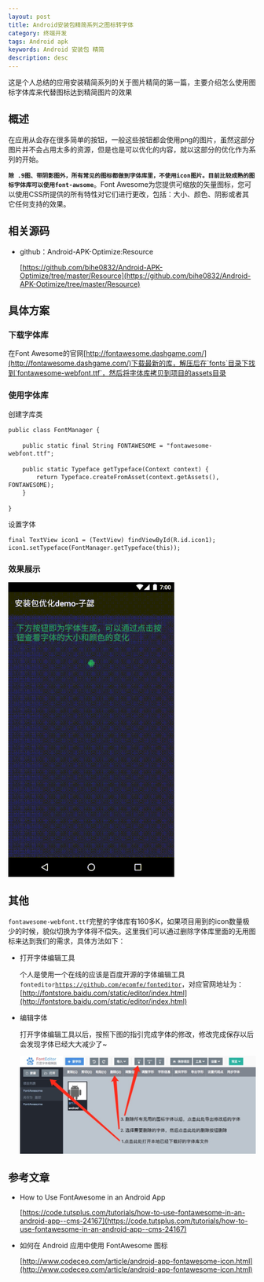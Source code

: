 ```yaml
---
layout: post
title: Android安装包精简系列之图标转字体
category: 终端开发
tags: Android apk
keywords: Android 安装包 精简
description: desc
---
```


这是个人总结的应用安装精简系列的关于图片精简的第一篇，主要介绍怎么使用图标字体库来代替图标达到精简图片的效果

## 概述

在应用从会存在很多简单的按钮，一般这些按钮都会使用png的图片，虽然这部分图片并不会占用太多的资源，但是也是可以优化的内容，就以这部分的优化作为系列的开始。

**`除 .9图、带阴影图外，所有常见的图标都做到字体库里，不使用icon图片。目前比较成熟的图标字体库可以使用font-awsome`**。Font Awesome为您提供可缩放的矢量图标，您可以使用CSS所提供的所有特性对它们进行更改，包括：大小、颜色、阴影或者其它任何支持的效果。

## 相关源码	

- github：Android-APK-Optimize:Resource

	[https://github.com/bihe0832/Android-APK-Optimize/tree/master/Resource](https://github.com/bihe0832/Android-APK-Optimize/tree/master/Resource)
	
## 具体方案

### 下载字体库

在Font Awesome的官网[http://fontawesome.dashgame.com/](http://fontawesome.dashgame.com/)下载最新的库，解压后在`fonts`目录下找到`fontawesome-webfont.ttf`，然后将字体库拷贝到项目的assets目录

### 使用字体库

 创建字库类
 
	public class FontManager {

	    public static final String FONTAWESOME = "fontawesome-webfont.ttf";
	
	    public static Typeface getTypeface(Context context) {
	        return Typeface.createFromAsset(context.getAssets(), FONTAWESOME);
	    }
	
	}

设置字体
	
	final TextView icon1 = (TextView) findViewById(R.id.icon1);
	icon1.setTypeface(FontManager.getTypeface(this));
		
### 效果展示

![](./../public/images/android_optimize_fontawesome.gif )

## 其他

`fontawesome-webfont.ttf`完整的字体库有160多K，如果项目用到的icon数量极少的时候，貌似切换为字体得不偿失。这里我们可以通过删除字体库里面的无用图标来达到我们的需求，具体方法如下：

- 打开字体编辑工具

	个人是使用一个在线的应该是百度开源的字体编辑工具`fonteditor`[`https://github.com/ecomfe/fonteditor`](https://github.com/ecomfe/fonteditor)，对应官网地址为：[http://fontstore.baidu.com/static/editor/index.html](http://fontstore.baidu.com/static/editor/index.html)
	
- 编辑字体

	打开字体编辑工具以后，按照下图的指引完成字体的修改，修改完成保存以后会发现字体已经大大减少了~

	![](./../public/images/android_optimize_fontawesome_modify.jpg )

## 参考文章

- How to Use FontAwesome in an Android App

	[https://code.tutsplus.com/tutorials/how-to-use-fontawesome-in-an-android-app--cms-24167](https://code.tutsplus.com/tutorials/how-to-use-fontawesome-in-an-android-app--cms-24167)
	
- 如何在 Android 应用中使用 FontAwesome 图标
	
	[http://www.codeceo.com/article/android-app-fontawesome-icon.html](http://www.codeceo.com/article/android-app-fontawesome-icon.html)
